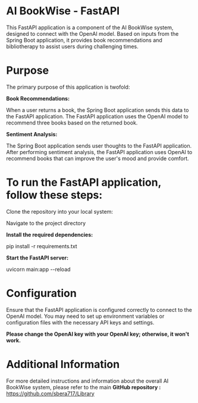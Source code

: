 # **AI BookWise - FastAPI**
This FastAPI application is a component of the AI BookWise system, designed to connect with the OpenAI model. Based on inputs from the Spring Boot application, it provides book recommendations and bibliotherapy to assist users during challenging times.

# **Purpose**
The primary purpose of this application is twofold:

**Book Recommendations:**

When a user returns a book, the Spring Boot application sends this data to the FastAPI application.
The FastAPI application uses the OpenAI model to recommend three books based on the returned book.

**Sentiment Analysis:**

The Spring Boot application sends user thoughts to the FastAPI application.
After performing sentiment analysis, the FastAPI application uses OpenAI to recommend books that can improve the user's mood and provide comfort.

# **To run the FastAPI application, follow these steps:**

Clone the repository into your local system:

Navigate to the project directory

**Install the required dependencies:**

pip install -r requirements.txt

**Start the FastAPI server:**

uvicorn main:app --reload

# **Configuration**
Ensure that the FastAPI application is configured correctly to connect to the OpenAI model. You may need to set up environment variables or configuration files with the necessary API keys and settings.

**Please change the OpenAI key with your OpenAI key; otherwise, it won't work.**

# **Additional Information**
For more detailed instructions and information about the overall AI BookWise system, please refer to the main **GitHub repository :** https://github.com/sbera717/Library


